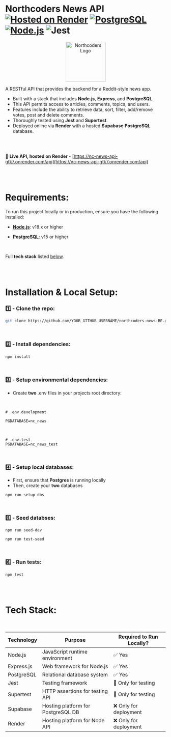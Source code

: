 # Northcoders News API <br> [![Hosted on Render](https://img.shields.io/badge/Hosted-Render-purple)](https://nc-news-api-gtk7.onrender.com/api) [![PostgreSQL](https://img.shields.io/badge/Database-PostgreSQL-blue)](https://www.postgresql.org/)  [![Node.js](https://img.shields.io/badge/Runtime-Node.js-green)](https://nodejs.org/) ![Jest](https://img.shields.io/badge/Tested_with-Jest-%23C21325?logo=jest&logoColor=white)

<p align="center">
  <img src="https://www.manchesterdigital.com/storage/6766/Northcoders-Primary-Logo---Red.png" alt="Northcoders Logo" width="125" height=auto/>
</p>

<!-- [![version](https://img.shields.io/npm/v/express)](https://nodejs.org/) -->
<!-- ![Express](https://img.shields.io/badge/Express.js-404D59?logo=express) -->

A RESTful API that provides the backend for a Reddit-style news app. <br>
- Built with a stack that includes **Node.js**, **Express**, and **PostgreSQL**.
- This API permits access to articles, comments, topics, and users. <br> 
- Features include the ability to retrieve data, sort, filter, add/remove votes, post and delete comments. <br> 
- Thoroughly tested using **Jest** and **Supertest**. <br> 
- Deployed online via **Render** with a hosted **Supabase** **PostgreSQL** database. 
<br> 
<br> 


🔗 **Live API, hosted on Render** - [https://nc-news-api-gtk7.onrender.com/api](https://nc-news-api-gtk7.onrender.com/api) 

<br><br>

# Requirements: 

To run this project locally or in production, ensure you have the following installed:
- [**Node.js**](http://nodejs.org): v18.x or higher  

- [**PostgreSQL**](https://www.postgresql.org): v15 or higher  

<br>

Full **tech stack** listed [below](#Tech-Stack).


<br><br>

# Installation & Local Setup:
### 1️⃣ - Clone the repo:
```bash
git clone https://github.com/YOUR_GITHUB_USERNAME/northcoders-news-BE.git 
```
<br>

### 2️⃣ - Install dependencies:
```bash
npm install
``` 
<br>

### 3️⃣ - Setup environmental dependencies:
- Create **two** .env files in your projects root directory:
<br>

```shell
# .env.development

PGDATABASE=nc_news
```
<br>

```shell
# .env.test
PGDATABASE=nc_news_test
```
<br>

### 4️⃣ - Setup local databases:
- First, ensure that **Postgres** is running locally 
- Then, create your **two** databases
```shell
npm run setup-dbs
```
<br>

### 5️⃣ - Seed databses:


```shell
npm run seed-dev
```
```shell
npm run test-seed
```
<br>

### 6️⃣ - Run tests:
```shell
npm test
```

<br><br>

# Tech Stack:
<br>

| Technology   | Purpose                                | Required to Run Locally? |
|--------------|----------------------------------------|---------------------------|
| Node.js      | JavaScript runtime environment         | ✅ Yes                    |
| Express.js   | Web framework for Node.js              | ✅ Yes                    |
| PostgreSQL   | Relational database system             | ✅ Yes                    |
| Jest         | Testing framework                      | 🔶 Only for testing       |
| Supertest    | HTTP assertions for testing API        | 🔶 Only for testing       |
| Supabase     | Hosting platform for PostgreSQL DB     | ❌ Only for deployment    |
| Render       | Hosting platform for Node API          | ❌ Only for deployment    |


<br>

<!-- 2️⃣3️⃣4️⃣5️⃣6️⃣7️⃣8️⃣9️⃣ -->